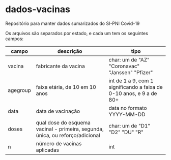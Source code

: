 # dados-vacinas
Repositório para manter dados sumarizados do SI-PNI Covid-19

Os arquivos são separados por estado, e cada um tem os seguintes campos:

|campo | descrição | tipo |
|------|-----------|------|
|vacina | fabricante da vacina | char: um de "AZ" "Coronavac" "Janssen" "Pfizer" |
|agegroup | faixa etária, de 10 em 10 anos | int de 1 a 9, com 1 significando a faixa de 0-10 anos, e 9 a de 80+ |
|data | data de vacinação | data no formato YYYY-MM-DD|
|doses | qual dose do esquema vacinal - primeira, segunda, única, ou reforço/adicional | char: um de "D1" "D2" "DU" "R" |
|n | número de vacinas aplicadas | int |
